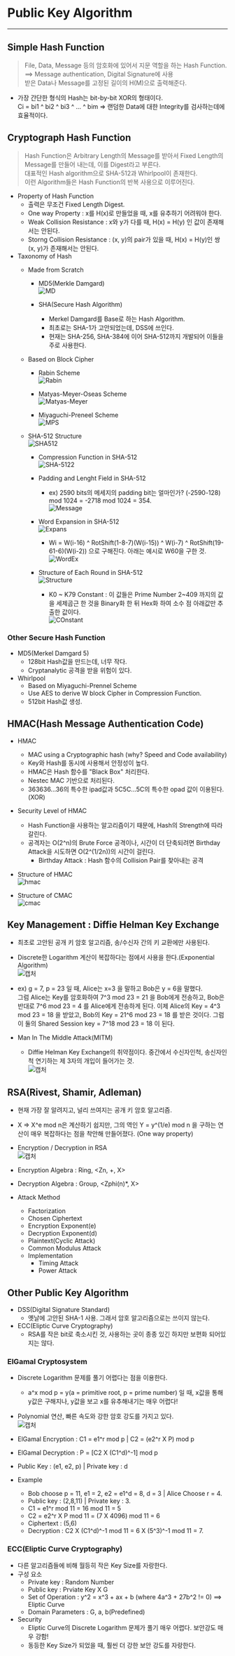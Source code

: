 # Public Key Algorithm
---
## Simple Hash Function
>File, Data, Message 등의 암호화에 있어서 지문 역할을 하는 Hash Function. ==> Message authentication, Digital Signature에 사용  
>받은 Data나 Message를 고정된 길이의 H(M)으로 출력해준다.  
- 가장 간단한 형식의 Hash는 bit-by-bit XOR의 형태이다.  
  Ci = bi1 ^ bi2 ^ bi3 ^ ... ^ bim => 랜덤한 Data에 대한 Integrity를 검사하는데에 효율적이다.

## Cryptograph Hash Function
> Hash Function은 Arbitrary Length의 Message를 받아서 Fixed Length의 Message를 만들어 내는데, 이를 Digest라고 부른다.  
> 대표적인 Hash algorithm으로 SHA-512과 Whirlpool이 존재한다.  
> 이런 Algorithm들은 Hash Function의 반복 사용으로 이루어진다.
- Property of Hash Function
  - 출력은 무조건 Fixed Length Digest.
  - One way Property : x를 H(x)로 만들었을 때, x를 유추하기 어려워야 한다.
  - Weak Collision Resistance : x와 y가 다를 때, H(x) = H(y) 인 값이 존재해서는 안된다.
  - Storng Collision Resistance : (x, y)의 pair가 있을 때, H(x) = H(y)인 쌍 (x, y)가 존재해서는 안된다.
- Taxonomy of Hash
  - Made from Scratch
    - MD5(Merkle Damgard)  
    ![MD](https://user-images.githubusercontent.com/71700079/119770178-d46bd100-bef6-11eb-9c43-0f676f4a5b5f.PNG)  

    - SHA(Secure Hash Algorithm)  
      - Merkel Damgard를 Base로 하는 Hash Algorithm.
      - 최초로는 SHA-1가 고안되었는데, DSS에 쓰인다.
      - 현재는 SHA-256, SHA-384에 이어 SHA-512까지 개발되어 이들을 주로 사용한다.

  - Based on Block Cipher
    - Rabin Scheme  
    ![Rabin](https://user-images.githubusercontent.com/71700079/119770232-e2b9ed00-bef6-11eb-9d68-7377a6cb7cad.PNG)

    - Matyas-Meyer-Oseas Scheme  
    ![Matyas-Meyer](https://user-images.githubusercontent.com/71700079/119770249-e5b4dd80-bef6-11eb-882a-f36b450934bb.PNG)

    - Miyaguchi-Preneel Scheme  
    ![MPS](https://user-images.githubusercontent.com/71700079/119770260-e77ea100-bef6-11eb-8993-686135c9a026.PNG)
  
  - SHA-512 Structure  
  ![SHA512](https://user-images.githubusercontent.com/71700079/119770465-32001d80-bef7-11eb-83b3-7a8de881b02e.PNG)  
    - Compression Function in SHA-512  
    ![SHA-5122](https://user-images.githubusercontent.com/71700079/119770501-3cbab280-bef7-11eb-809b-4e4257d634b0.PNG)  
    
    - Padding and Lenght Field in SHA-512  
      - ex) 2590 bits의 메세지의 padding bit는 얼마인가? (-2590-128) mod 1024 = -2718 mod 1024 = 354.  
    ![Message](https://user-images.githubusercontent.com/71700079/119770593-5a881780-bef7-11eb-8d78-ea9b062e9c03.PNG)  
    
    - Word Expansion in SHA-512  
    ![Expans](https://user-images.githubusercontent.com/71700079/119770974-ed28b680-bef7-11eb-8096-1fa2fbb6c52d.PNG)  
      - Wi = W(i-16) ^ RotShift(1-8-7)(W(i-15)) ^ W(i-7) ^ RotShift(19-61-6)(W(i-2)) 으로 구해진다. 아래는 예시로 W60을 구한 것.  
      ![WordEx](https://user-images.githubusercontent.com/71700079/119770986-f023a700-bef7-11eb-99d3-cc4e3b384e77.PNG)  

    - Structure of Each Round in SHA-512  
    ![Structure](https://user-images.githubusercontent.com/71700079/119771918-61178e80-bef9-11eb-87ee-801ccc2d0bf0.PNG)  
      - K0 ~ K79 Constant : 이 값들은 Prime Number 2~409 까지의 값을 세제곱근 한 것을 Binary화 한 뒤 Hex화 하여 소수 점 아래값만 추출한 값이다.  
      ![COnstant](https://user-images.githubusercontent.com/71700079/119771986-768cb880-bef9-11eb-85a7-f8264ff3d6f5.PNG)  

### Other Secure Hash Function
- MD5(Merkel Damgard 5)
  - 128bit Hash값을 만드는데, 너무 작다.
  - Cryptanalytic 공격을 받을 위험이 있다.
- Whirlpool
  - Based on Miyaguchi-Prennel Scheme
  - Use AES to derive W block Cipher in Compression Function.
  - 512bit Hash값 생성.

## HMAC(Hash Message Authentication Code)
- HMAC
  - MAC using a Cryptographic hash (why? Speed and Code availability)
  - Key와 Hash를 동시에 사용해서 안정성이 높다.
  - HMAC은 Hash 함수를 "Black Box" 처리한다.
  - Nestec MAC 기반으로 처리된다.
  - 363636...36의 특수한 ipad값과 5C5C...5C의 특수한 opad 값이 이용된다.(XOR)
- Security Level of HMAC
  - Hash Function을 사용하는 알고리즘이기 때문에, Hash의 Strength에 따라 갈린다.
  - 공격자는 O(2^n)의 Brute Force 공격이나, 시간이 더 단축되려면 Birthday Attack을 시도하면 O(2^(1/2n))의 시간이 걸린다.
    - Birthday Attack : Hash 함수의 Collision Pair를 찾아내는 공격
- Structure of HMAC  
![hmac](https://user-images.githubusercontent.com/71700079/119780198-79d97180-bf04-11eb-8624-c1a50a20e757.PNG)  

- Structure of CMAC  
![cmac](https://user-images.githubusercontent.com/71700079/119780201-7ba33500-bf04-11eb-9c40-a73d393be38c.PNG)  


## Key Management : Diffie Helman Key Exchange
- 최초로 고안된 공개 키 암호 알고리즘, 송/수신자 간의 키 교환에만 사용된다.
- Discrete한 Logarithm 계산이 복잡하다는 점에서 사용을 한다.(Exponential Algorithm)  
![캡처](https://user-images.githubusercontent.com/71700079/119767244-7688ba80-bef1-11eb-8bff-fe036832bc88.PNG)  

- ex) g = 7, p = 23 일 때, Alice는 x=3 을 말하고 Bob은 y = 6을 말했다.  
  그럼 Alice는 Key를 암호화하여 7^3 mod 23 = 21 을 Bob에게 전송하고, Bob은 반대로 7^6 mod 23 = 4 를 Alice에게 전송하게 된다.
  이제 Alice의 Key = 4^3 mod 23 = 18 을 받았고, Bob의 Key = 21^6 mod 23 = 18 를 받은 것이다.
  그럼 이 둘의 Shared Session key = 7^18 mod 23 = 18 이 된다.
- Man In The Middle Attack(MITM)
  - Diffie Helman Key Exchange의 취약점이다. 중간에서 수신자인척, 송신자인척 연기하는 제 3자의 개입이 들어가는 것.  
    ![캡처](https://user-images.githubusercontent.com/71700079/119767713-4b529b00-bef2-11eb-881b-486c5184d954.PNG)  

## RSA(Rivest, Shamir, Adleman)
- 현재 가장 잘 알려지고, 널리 쓰여지는 공개 키 암호 알고리즘.
- X => X^e mod n은 계산하기 쉽지만, 그의 역인 Y = y^(1/e) mod n 을 구하는 연산이 매우 복잡하다는 점을 착안해 만들어졌다. (One way property)
- Encryption / Decryption in RSA  
![캡처](https://user-images.githubusercontent.com/71700079/119767972-d2077800-bef2-11eb-89e0-e753bffea150.PNG)  

- Encryption Algebra : Ring, <Zn, +, X>
- Decryption Algebra : Group, <Zphi(n)*, X>

- Attack Method
  - Factorization
  - Chosen Ciphertext
  - Encryption Exponent(e)
  - Decryption Exponent(d)
  - Plaintext(Cyclic Attack)
  - Common Modulus Attack
  - Implementation
    - Timing Attack
    - Power Attack
 
## Other Public Key Algorithm
- DSS(Digital Signature Standard)
  - 옛날에 고안된 SHA-1 사용. 그래서 암호 알고리즘으로는 쓰이지 않는다.
- ECC(Eliptic Curve Cryptography)
  - RSA를 작은 bit로 축소시킨 것, 사용하는 곳이 종종 있긴 하지만 보편화 되어있지는 않다.

### ElGamal Cryptosystem
- Discrete Logarithm 문제를 풀기 어렵다는 점을 이용한다.
  - a^x mod p = y(a = primitive root, p = prime number) 일 때, x값을 통해 y값은 구해지나, y값을 보고 x를 유추해내기는 매우 어렵다!
- Polynomial 연산, 빠른 속도와 강한 암호 강도를 가지고 있다.  
![캡처](https://user-images.githubusercontent.com/71700079/120287374-2a2ae980-c2fa-11eb-98f2-ce443d222dde.PNG)  

- ElGamal Encryption : C1 = e1^r mod p | C2 = (e2^r X P) mod p
- ElGamal Decryption : P = [C2 X (C1^d)^-1] mod p
- Public Key : (e1, e2, p) | Private key : d
- Example
  - Bob choose p = 11, e1 = 2, e2 = e1^d = 8, d = 3 | Alice Choose r = 4.
  - Public key : (2,8,11) | Private key : 3.
  - C1 = e1^r mod 11 = 16 mod 11 = 5
  - C2 = e2^r X P mod 11 = (7 X 4096) mod 11 = 6
  - Ciphertext : (5,6)
  - Decryption : C2 X (C1^d)^-1 mod 11 = 6 X (5^3)^-1 mod 11 = 7.

### ECC(Eliptic Curve Cryptography)
- 다른 알고리즘들에 비해 월등히 작은 Key Size를 자랑한다.
- 구성 요소
  - Private key : Random Number
  - Public key : Prviate Key X G
  - Set of Operation : y^2 = x^3 + ax + b (where 4a^3 + 27b^2 != 0) ==> Eliptic Curve
  - Domain Parameters : G, a, b(Predefined)
- Security
  - Eliptic Curve의 Discrete Logarithm 문제가 풀기 매우 어렵다. 보안강도 매우 강함!
  - 동등한 Key Size가 되었을 때, 훨씬 더 강한 보안 강도를 자랑한다.
